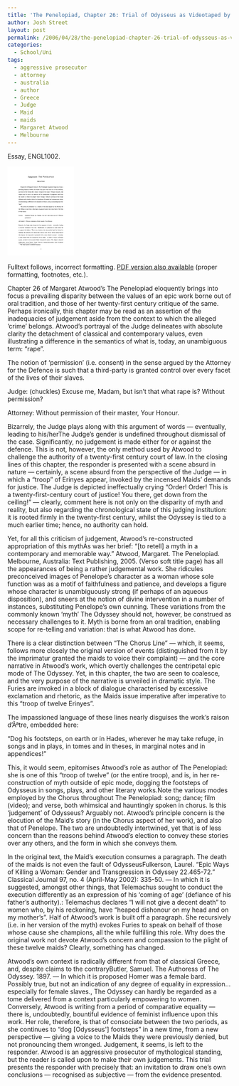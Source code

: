 ```yaml
---
title: 'The Penelopiad, Chapter 26: Trial of Odysseus as Videotaped by the Maids'
author: Josh Street
layout: post
permalink: /2006/04/28/the-penelopiad-chapter-26-trial-of-odysseus-as-videotaped-by-the-maids/
categories:
  - School/Uni
tags:
  - aggressive prosecutor
  - attorney
  - australia
  - author
  - Greece
  - Judge
  - Maid
  - maids
  - Margaret Atwood
  - Melbourne
---
```

<p>Essay, ENGL1002.</p>
<p><a href="/blog/wp-content/2006/04/thepenelopiad.pdf"><img src="/blog/wp-content/2006/04/thepenelopiad.png" alt="Screenshot of PDF front page" /></a></p>
<p>Fulltext follows, incorrect formatting. <a href="/blog/wp-content/2006/04/thepenelopiad.pdf">PDF version also available</a> (proper formatting, footnotes, etc.).</p>
<p><!--more--></p>
<p>Chapter 26 of Margaret Atwood&#8217;s The Penelopiad eloquently brings into focus a prevailing disparity between the values of an epic work borne out of oral tradition, and those of her twenty-first century critique of the same. Perhaps ironically, this chapter may be read as an assertion of the inadequacies of judgement aside from the context to which the alleged &#8216;crime&#8217; belongs. Atwood&#8217;s portrayal of the Judge delineates with absolute clarity the detachment of classical and contemporary values, even illustrating a difference in the semantics of what is, today, an unambiguous term: &#8220;rape&#8221;.</p>
<p>The notion of &#8216;permission&#8217; (i.e. consent) in the sense argued by the Attorney for the Defence is such that a third-party is granted control over every facet of the lives of their slaves.</p>
<p>Judge: (chuckles) Excuse me, Madam, but isn&#8217;t that what rape is? Without permission?</p>
<p>Attorney: Without permission of their master, Your Honour.</p>
<p>Bizarrely, the Judge plays along with this argument of words &#8212; eventually, leading to his/herThe Judge&#8217;s gender is undefined throughout dismissal of the case. Significantly, no judgement is made either for or against the defence. This is not, however, the only method used by Atwood to challenge the authority of a twenty-first century court of law. In the closing lines of this chapter, the responder is presented with a scene absurd in nature &#8212; certainly, a scene absurd from the perspective of the Judge &#8212; in which a &#8220;troop&#8221; of Erinyes appear, invoked by the incensed Maids&#8217; demands for justice. The Judge is depicted ineffectually crying &#8220;Order! Order! This is a twenty-first-century court of justice! You there, get down from the ceiling!&#8221; &#8212; clearly, comment here is not only on the disparity of myth and reality, but also regarding the chronological state of this judging institution: it is rooted firmly in the twenty-first century, whilst the Odyssey is tied to a much earlier time; hence, no authority can hold.</p>
<p>Yet, for all this criticism of judgement, Atwood&#8217;s re-constructed appropriation of this mythAs was her brief: &#8220;[to retell] a myth in a contemporary and memorable way.&#8221; Atwood, Margaret. The Penelopiad. Melbourne, Australia: Text Publishing, 2005. (Verso soft title page) has all the appearances of being a rather judgemental work. She ridicules preconceived images of Penelope&#8217;s character as a woman whose sole function was as a motif of faithfulness and patience, and develops a figure whose character is unambiguously strong (if perhaps of an aqueous disposition), and sneers at the notion of divine intervention in a number of instances, substituting Penelope&#8217;s own cunning. These variations from the commonly known &#8216;myth&#8217; The Odyssey should not, however, be construed as necessary challenges to it. Myth is borne from an oral tradition, enabling scope for re-telling and variation: that is what Atwood has done.</p>
<p>There is a clear distinction between &#8220;The Chorus Line&#8221; &#8212; which, it seems, follows more closely the original version of events (distinguished from it by the imprimatur granted the maids to voice their complaint) &#8212; and the core narrative in Atwood&#8217;s work, which overtly challenges the centripetal epic mode of The Odyssey. Yet, in this chapter, the two are seen to coalesce, and the very purpose of the narrative is unveiled in dramatic style. The Furies are invoked in a block of dialogue characterised by excessive exclamation and rhetoric, as the Maids issue imperative after imperative to this &#8220;troop of twelve Erinyes&#8221;.</p>
<p>The impassioned language of these lines nearly disguises the work&#8217;s raison d&#8217;Ãªtre, embedded here:</p>
<p>&#8220;Dog his footsteps, on earth or in Hades, wherever he may take refuge, in songs and in plays, in tomes and in theses, in marginal notes and in appendices!&#8221;</p>
<p>This, it would seem, epitomises Atwood&#8217;s role as author of The Penelopiad: she is one of this &#8220;troop of twelve&#8221; (or the entire troop), and is, in her re-construction of myth outside of epic mode, dogging the footsteps of Odysseus in songs, plays, and other literary works.Note the various modes employed by the Chorus throughout The Penelopiad: song; dance; film (video); and verse, both whimsical and hauntingly spoken in chorus. Is this &#8216;judgement&#8217; of Odysseus? Arguably not. Atwood&#8217;s principle concern is the elocution of the Maid&#8217;s story (in the Chorus aspect of her work), and also that of Penelope. The two are undoubtedly intertwined, yet that is of less concern than the reasons behind Atwood&#8217;s election to convey these stories over any others, and the form in which she conveys them.</p>
<p>In the original text, the Maid&#8217;s execution consumes a paragraph. The death of the maids is not even the fault of OdysseusFulkerson, Laurel. &#8220;Epic Ways of Killing a Woman: Gender and Transgression in Odyssey 22.465-72.&#8221; Classical Journal 97, no. 4 (April-May 2002): 335-50. &#8212; In which it is suggested, amongst other things, that Telemachus sought to conduct the execution differently as an expression of his &#8216;coming of age&#8217; (defiance of his father&#8217;s authority).: Telemachus declares &#8220;I will not give a decent death&#8221; to women who, by his reckoning, have &#8220;heaped dishonour on my head and on my mother&#8217;s&#8221;. Half of Atwood&#8217;s work is built off a paragraph. She recursively (i.e. in her version of the myth) evokes Furies to speak on behalf of those whose cause she champions, all the while fulfilling this role. Why does the original work not devote Atwood&#8217;s concern and compassion to the plight of these twelve maids? Clearly, something has changed.</p>
<p>Atwood&#8217;s own context is radically different from that of classical Greece, and, despite claims to the contraryButler, Samuel. The Authoress of The Odyssey. 1897. &#8212; In which it is proposed Homer was a female bard. Possibly true, but not an indication of any degree of equality in expression&#8230; especially for female slaves., The Odyssey can hardly be regarded as a tome delivered from a context particularly empowering to women. Conversely, Atwood is writing from a period of comparative equality &#8212; there is, undoubtedly, bountiful evidence of feminist influence upon this work. Her role, therefore, is that of consociate between the two periods, as she continues to &#8220;dog [Odysseus'] footsteps&#8221; in a new time, from a new perspective &#8212; giving a voice to the Maids they were previously denied, but not pronouncing them wronged. Judgement, it seems, is left to the responder. Atwood is an aggressive prosecutor of mythological standing, but the reader is called upon to make their own judgements. This trial presents the responder with precisely that: an invitation to draw one&#8217;s own conclusions &#8212; recognised as subjective &#8212; from the evidence presented.</p>
